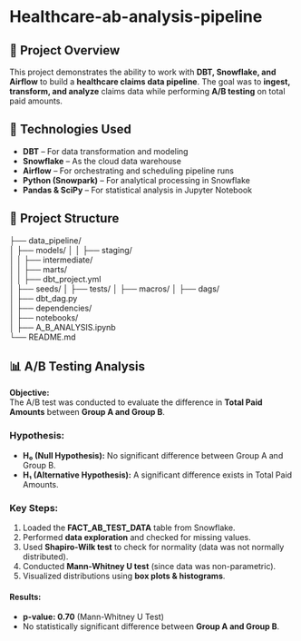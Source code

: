 # Healthcare-ab-analysis-pipeline

## 📌 Project Overview
This project demonstrates the ability to work with **DBT, Snowflake, and Airflow** to build a **healthcare claims data pipeline**. The goal was to **ingest, transform, and analyze** claims data while performing **A/B testing** on total paid amounts.

## 🚀 Technologies Used
- **DBT** – For data transformation and modeling
- **Snowflake** – As the cloud data warehouse
- **Airflow** – For orchestrating and scheduling pipeline runs
- **Python (Snowpark)** – For analytical processing in Snowflake
- **Pandas & SciPy** – For statistical analysis in Jupyter Notebook

## 📂 Project Structure

├── data_pipeline/                    
│   ├── models/
│   │   ├── staging/                  
│   │   ├── intermediate/           
│   │   ├── marts/                     
│   │   ├── dbt_project.yml         
│   ├── seeds/
│   ├── tests/
│   ├── macros/
│
├── dags/                     
│   ├── dbt_dag.py                     
│   ├── dependencies/                   
│
├── notebooks/                        
│   ├── A_B_ANALYSIS.ipynb              
└── README.md                          

## 📊 A/B Testing Analysis
**Objective:**  
The A/B test was conducted to evaluate the difference in **Total Paid Amounts** between **Group A and Group B**.

### Hypothesis:
- **H₀ (Null Hypothesis):** No significant difference between Group A and Group B.
- **H₁ (Alternative Hypothesis):** A significant difference exists in Total Paid Amounts.

### Key Steps:
1. Loaded the **FACT_AB_TEST_DATA** table from Snowflake.
2. Performed **data exploration** and checked for missing values.
3. Used **Shapiro-Wilk test** to check for normality (data was not normally distributed).
4. Conducted **Mann-Whitney U test** (since data was non-parametric).
5. Visualized distributions using **box plots & histograms**.

#### **Results:**
- **p-value: 0.70** (Mann-Whitney U Test)
- No statistically significant difference between **Group A and Group B**.
